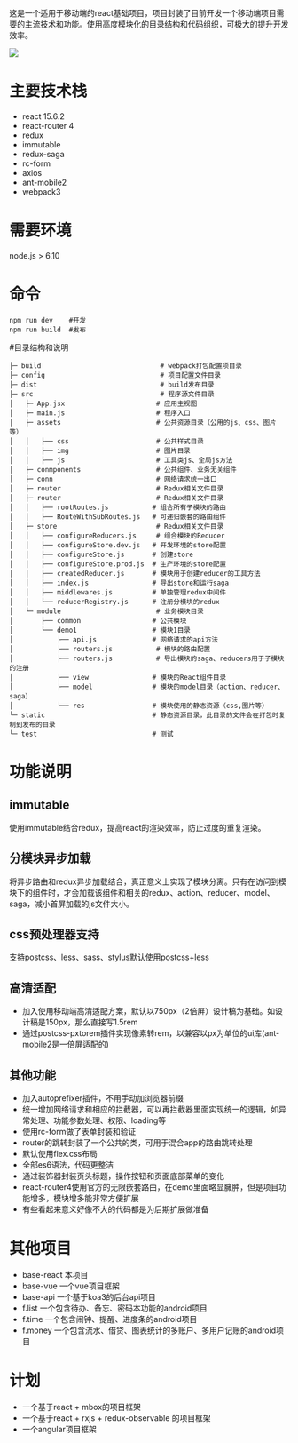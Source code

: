 这是一个适用于移动端的react基础项目，项目封装了目前开发一个移动端项目需要的主流技术和功能。使用高度模块化的目录结构和代码组织，可极大的提升开发效率。

![](https://img.shields.io/badge/weibo-@EyreFree-red.svg)

# 主要技术栈
- react 15.6.2
- react-router 4
- redux
- immutable
- redux-saga
- rc-form
- axios
- ant-mobile2
- webpack3

# 需要环境
node.js > 6.10

# 命令
```
npm run dev    #开发
npm run build  #发布
```

#目录结构和说明

```
├─ build                              # webpack打包配置项目录
├─ config                             # 项目配置文件目录
├─ dist                               # build发布目录
├─ src                                # 程序源文件目录
│   ├─ App.jsx                       # 应用主视图
│   ├─ main.js                       # 程序入口
│   ├─ assets                        # 公共资源目录（公用的js、css、图片等）
│   │   ├── css                      # 公共样式目录
│   │   ├── img                      # 图片目录
│   │   ├── js                       # 工具类js、全局js方法
│   ├─ conmponents                   # 公共组件、业务无关组件
│   ├─ conn                          # 网络请求统一出口
│   ├─ router                        # Redux相关文件目录
│   ├─ router                        # Redux相关文件目录
│   │   ├── rootRoutes.js           # 组合所有子模块的路由
│   │   ├── RouteWithSubRoutes.js   # 可递归嵌套的路由组件
│   ├─ store                         # Redux相关文件目录
│   │   ├── configureReducers.js     # 组合模块的Reducer
│   │   ├── configureStore.dev.js   # 开发环境的store配置
│   │   ├── configureStore.js       # 创建store
│   │   ├── configureStore.prod.js  # 生产环境的store配置
│   │   ├── createdReducer.js       # 模块用于创建reducer的工具方法
│   │   ├── index.js                # 导出store和运行saga
│   │   ├── middlewares.js          # 单独管理redux中间件
│   │   └── reducerRegistry.js      # 注册分模块的redux
│   └─ module                        # 业务模块目录
│       ├── common                  # 公共模块
│       └── demo1                   # 模块1目录
│           ├── api.js              # 网络请求的api方法
│           ├── routers.js           # 模块的路由配置
│           ├── routers.js           # 导出模块的saga、reducers用于子模块的注册
│           ├── view                # 模块的React组件目录
│           ├── model               # 模块的model目录（action、reducer、saga）
│           └── res                 # 模块使用的静态资源（css,图片等）
└─ static                           # 静态资源目录，此目录的文件会在打包时复制到发布的目录
└─ test                             # 测试
```

# 功能说明

## immutable
使用immutable结合redux，提高react的渲染效率，防止过度的重复渲染。

## 分模块异步加载
将异步路由和redux异步加载结合，真正意义上实现了模块分离。只有在访问到模块下的组件时，才会加载该组件和相关的redux、action、reducer、model、saga，减小首屏加载的js文件大小。

## css预处理器支持
支持postcss、less、sass、stylus默认使用postcss+less

## 高清适配
- 加入使用移动端高清适配方案，默认以750px（2倍屏）设计稿为基础。如设计稿是150px，那么直接写1.5rem
- 通过postcss-pxtorem插件实现像素转rem，以兼容以px为单位的ui库(ant-mobile2是一倍屏适配的)

## 其他功能
- 加入autoprefixer插件，不用手动加浏览器前缀
- 统一增加网络请求和相应的拦截器，可以再拦截器里面实现统一的逻辑，如异常处理、功能参数处理、权限、loading等
- 使用rc-form做了表单封装和验证
- router的跳转封装了一个公共的类，可用于混合app的路由跳转处理
- 默认使用flex.css布局
- 全部es6语法，代码更整洁
- 通过装饰器封装页头标题，操作按钮和页面底部菜单的变化
- react-router4使用官方的无限嵌套路由，在demo里面略显臃肿，但是项目功能增多，模块增多能非常方便扩展
- 有些看起来意义好像不大的代码都是为后期扩展做准备

# 其他项目
- base-react 本项目
- base-vue 一个vue项目框架
- base-api 一个基于koa3的后台api项目
- f.list 一个包含待办、备忘、密码本功能的android项目
- f.time 一个包含闹钟、提醒、进度条的android项目
- f.money 一个包含流水、借贷、图表统计的多账户、多用户记账的android项目

# 计划
- 一个基于react + mbox的项目框架
- 一个基于react + rxjs + redux-observable 的项目框架
- 一个angular项目框架